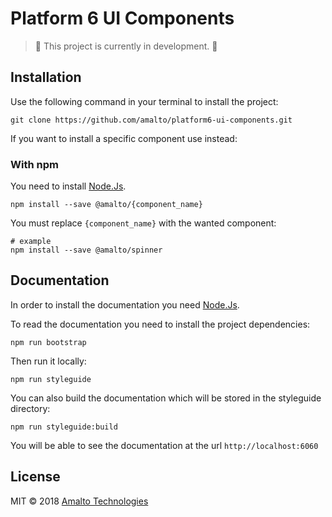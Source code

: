 # Platform 6 UI Components

> :construction: This project is currently in development. :construction:

## Installation

Use the following command in your terminal to install the project:

```terminal
git clone https://github.com/amalto/platform6-ui-components.git
```

If you want to install a specific component use instead:

### With npm

You need to install [Node.Js](https://nodejs.org/en/).

```terminal
npm install --save @amalto/{component_name}
```

You must replace `{component_name}` with the wanted component:
```terminal
# example
npm install --save @amalto/spinner
```

## Documentation

In order to install the documentation you need [Node.Js](https://nodejs.org/en/).

To read the documentation you need to install the project dependencies:

```terminal
npm run bootstrap
```

Then run it locally:
```terminal
npm run styleguide
```

You can also build the documentation which will be stored in the styleguide directory:
```terminal
npm run styleguide:build
```

You will be able to see the documentation at the url `http://localhost:6060`

## License

MIT © 2018 [Amalto Technologies](https://www.amalto.com/)
